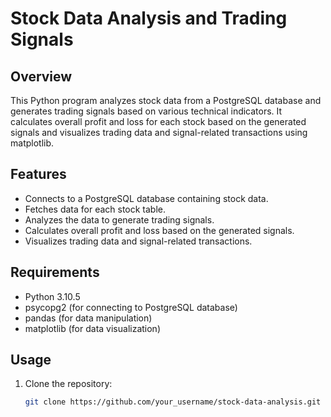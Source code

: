 # Stock Data Analysis and Trading Signals

## Overview
This Python program analyzes stock data from a PostgreSQL database and generates trading signals based on various technical indicators. It calculates overall profit and loss for each stock based on the generated signals and visualizes trading data and signal-related transactions using matplotlib.

## Features
- Connects to a PostgreSQL database containing stock data.
- Fetches data for each stock table.
- Analyzes the data to generate trading signals.
- Calculates overall profit and loss based on the generated signals.
- Visualizes trading data and signal-related transactions.

## Requirements
- Python 3.10.5
- psycopg2 (for connecting to PostgreSQL database)
- pandas (for data manipulation)
- matplotlib (for data visualization)

## Usage
1. Clone the repository:
   ```bash
   git clone https://github.com/your_username/stock-data-analysis.git
